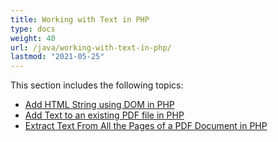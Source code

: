 ```yaml
---
title: Working with Text in PHP
type: docs
weight: 40
url: /java/working-with-text-in-php/
lastmod: "2021-05-25"
---
```


This section includes the following topics:

- [Add HTML String using DOM in PHP](/pdf/java/add-html-string-using-dom-in-php/)
- [Add Text to an existing PDF file in PHP](/pdf/java/add-text-to-an-existing-pdf-file-in-php/)
- [Extract Text From All the Pages of a PDF Document in PHP](/pdf/java/extract-text-from-all-the-pages-of-a-pdf-document-in-php/)
